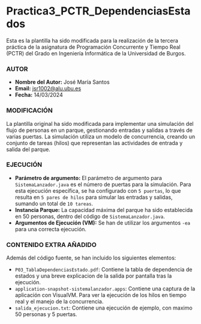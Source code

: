 # Practica3_PCTR_DependenciasEstados


Esta es la plantilla ha sido modificada para la realización de la tercera práctica de la asignatura de Programación Concurrente y Tiempo Real (PCTR) del Grado en Ingeniería Informática de la Universidad de Burgos.

### AUTOR

- **Nombre del Autor:** José María Santos
- **Email:** jsr1002@alu.ubu.es
- **Fecha:** 14/03/2024

### MODIFICACIÓN

La plantilla original ha sido modificada para implementar una simulación del flujo de personas en un parque, gestionando entradas y salidas a través de varias puertas. La simulación utiliza un modelo de concurrencia, creando un conjunto de tareas (hilos) que representan las actividades de entrada y salida del parque.

### EJECUCIÓN

- **Parámetro de argumento:** El parámetro de argumento para `SistemaLanzador.java` es el número de puertas para la simulación. Para esta ejecución específica, se ha configurado con `5 puertas`, lo que resulta en `5 pares de hilos` para simular las entradas y salidas, sumando un total de `10 tareas`.
- **Instancia Parque:** La capacidad máxima del parque ha sido establecida en 50 personas, dentro del código de `SistemaLanzador.java`.
- **Argumentos de Ejecución (VM):** Se han de utilizar los argumentos `-ea` para una correcta ejecución.

### CONTENIDO EXTRA AÑADIDO

Además del código fuente, se han incluido los siguientes elementos:

- `P03_TablaDependenciasEstado.pdf`: Contiene la tabla de dependencia de estados y una breve explicacion de la salida por pantalla tras la ejecución.
- `application-snapshot-sistemalanzador.apps`: Contiene una captura de la aplicación con VisualVM. Para ver la ejecución de los hilos en tiempo real y el manejo de la concurrencia.
- `salida_ejecucion.txt`: Contiene una ejecución de ejemplo, con maximo 50 personas y 5 puertas.
